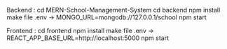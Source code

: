 Backend :
cd MERN-School-Management-System
cd backend
npm install
make file .env -> MONGO_URL=mongodb://127.0.0.1/school
npm start

Frontend :
cd frontend
npm install
make file .env -> REACT_APP_BASE_URL=http://localhost:5000
npm start

